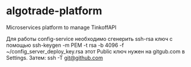 # algotrade-platform
Microservices platform to manage TinkoffAPI


Для работы config-service необходимо сгенерить ssh-rsa ключ с помощью 
ssh-keygen -m PEM -t rsa -b 4096 -f ~/config_server_deploy_key.rsa
этот Public ключ нужен на gitgub.com в Settings.
Затем:
ssh -T git@github.com
